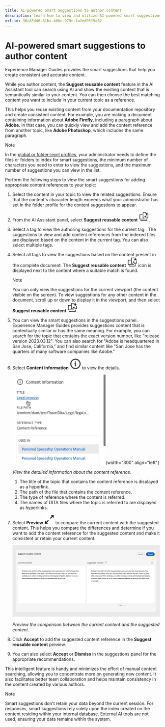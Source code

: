 ```yaml
---
title: AI-powered Smart Suggestions to author content
description: Learn how to view and utilize AI-powered smart suggestions in the Web Editor.
exl-id: 30c85d46-61ba-486c-979c-1a2ed95f5a32
---
```

# AI-powered smart suggestions to author content

Experience Manager Guides provides the smart suggestions that help you create consistent and accurate content.  

While you author content, the **Suggest reusable content** feature in the AI Assistant tool can search using AI and show the existing content that is semantically similar to your content. You can then choose the best matching content you want to include in your current topic as a reference.

This helps you reuse existing content from your documentation repository and create consistent content. For example, you are making a document containing information about **Adobe Firefly**, including a paragraph about **Adobe**. In that case, you can quickly view and add the content reference from another topic, like **Adobe Photoshop**, which includes the same paragraph.
>[!NOTE]
>
> In the [global or folder-level profiles](/help/product-guide/cs-install-guide/conf-folder-level.md#conf-ai-smart-suggestions), your administrator needs to define the files or folders to index for smart suggestions, the minimum number of characters you need to enter to view the suggestions, and the maximum number of suggestions you can view in the list.

Perform the following steps to view the smart suggestions for adding appropriate content references to your topic:


  1. Select the content in your topic to view the related suggestions. Ensure that the content's character length exceeds what your administrator has set in the folder profile for the content suggestions to appear.
  1. From the AI Assistant panel, select **Suggest reusable content** ![ai suggest reusable content icon ](./images/ai-suggest-reusable-content-icon.svg).

  1. Select a tag to view the authoring suggestions for the current tag .  The suggestions to view and add content references from the indexed files are displayed based on the content in the current tag. You can also select multiple tags.
  
    
  1. Select all tags to view the suggestions based on the content present in the complete document.  The **Suggest reusable content** ![ai suggest reusable content icon ](./images/ai-suggest-reusable-content-icon.svg) icon is displayed next to the content where a suitable match is found. 



        >[!NOTE]
        >
        > You can only view the suggestions for the current viewport (the content visible on the screen). To view suggestions for any other content in the document, scroll up or down to display it in the viewport, and then select **Suggest reusable content** ![ai suggest reusable content icon ](./images/ai-suggest-reusable-content-icon.svg).
   

  1. You can view the smart suggestions in the suggestions panel.  Experience Manager Guides provides suggestions content that is contextually similar or has the same meaning. For example, you can search for the topic that contains the exact version number, like "release version 2023.03.12". You can also search for "Adobe is headquartered in San Jose, California," and find similar content like "San Jose has the quarters of many software companies like Adobe."
  1. Select **Content Information** ![Content Information](images/smart-suggestions-content-info-icon.svg) to view the details.

        ![Content information panel](images/smart-suggestions-content-information.png){width="300" align="left"}

        *View the detailed information about the content reference.*

        1. The title of the topic that contains the content reference is displayed as a hyperlink. 
        1. The path of the file that contains the content reference.
        1. The type of reference where the content is referred.
        1. The names of DITA files where the topic is referred to are displayed as hyperlinks.
1. Select **Preview** ![preview icon](./images/expand-icon.svg) to compare the current content with the suggested content. This helps you compare the differences and determine if you want to add the content reference for the suggested content and make it consistent or retain your current content.

     ![Suggest reusable content preview](images/ai-assistant-suggest-reusable-content.png)

    *Preview the comparison between the current content and the suggested content.*
 
1. Click **Accept** to add the suggested content reference in the **Suggest reusable content** preview.
1. You can also select **Accept** or **Dismiss** in the suggestions panel for the appropriate recommendations.

   
This intelligent feature is handy and minimizes the effort of manual content searching, allowing you to concentrate more on generating new content. It also facilitates better team collaboration and helps maintain consistency in the content created by various authors.

>[!NOTE]
>
>Smart suggestions don't retain your data beyond the current session. For responses, smart suggestions rely solely upon the index created on the content residing within your internal database. External AI tools are not used, ensuring your data remains within the system.
